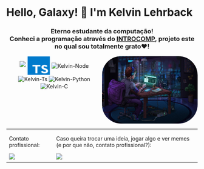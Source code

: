 

# Hello, Galaxy! 👋 I'm Kelvin Lehrback
<h3 align="center"> 
    Eterno estudante da computação!</br> Conheci a programação através do <a href="https://introcomp.ufes.br/">INTROCOMP</a>, projeto este no qual sou totalmente grato❤️!
</h3>

<div style="display: flex">
  <div style="width: 50%" align="center">
    <img height="172" src="https://github-readme-stats-eight-theta.vercel.app/api/top-langs/?username=GodKelvin&layout=compact&langs_count=8&theme=radical"/>

   <img align="center" alt="Kelvin-Ts" height="50" width="60" src="https://raw.githubusercontent.com/devicons/devicon/master/icons/typescript/typescript-plain.svg">
    <img align="center" alt="Kelvin-Node" height="50" width="60" src="https://cdn.jsdelivr.net/gh/devicons/devicon/icons/nodejs/nodejs-plain-wordmark.svg">
    <img align="center" alt="Kelvin-Ts" height="50" width="60" src="https://cdn.jsdelivr.net/gh/devicons/devicon/icons/postgresql/postgresql-plain-wordmark.svg" />
    <img align="center" alt="Kelvin-Python" height="50" width="60" src="https://cdn.jsdelivr.net/gh/devicons/devicon/icons/python/python-original-wordmark.svg">
    <img align="center" alt="Kelvin-C" height="50" width="60" src="https://cdn.jsdelivr.net/gh/devicons/devicon/icons/c/c-original.svg"/>
  </div>

  <div style="width: 50%">
    <img align="center" src="./images/art_shellz.jpg" width="350" style="border-radius: 50px;"/>
  </div>
</div>

<table align='center'>
  <row>
    <td>
        <p>Contato profissional: </P>
        <a href=https://www.linkedin.com/in/kelvin-lehrback/" target="_blank"><img src="https://img.shields.io/badge/-LinkedIn-%230077B5?style=for-the-badge&logo=linkedin&logoColor=white" target="_blank"></a>
    </td>
    <td>
        <p>Caso queira trocar uma ideia, jogar algo e ver memes (e por que não, contato profissional?):</P>
         <a href="https://discord.gg/K4aft4eTYq" target="_blank"><img src="https://img.shields.io/badge/Discord-7289DA?style=for-the-badge&logo=discord&logoColor=white" target="_blank"></a> 
    </td>
  </row>
</table>